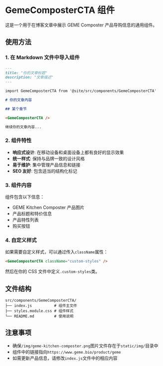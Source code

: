 # GemeComposterCTA 组件

这是一个用于在博客文章中展示 GEME Composter 产品导购信息的通用组件。

## 使用方法

### 1. 在 Markdown 文件中导入组件

```markdown
---
title: "你的文章标题"
description: "文章描述"
---

import GemeComposterCTA from '@site/src/components/GemeComposterCTA'

# 你的文章内容

## 某个章节

<GemeComposterCTA />

继续你的文章内容...
```

### 2. 组件特性

- **响应式设计**: 在移动设备和桌面设备上都有良好的显示效果
- **统一样式**: 保持与品牌一致的设计风格
- **易于维护**: 集中管理产品信息和链接
- **SEO 友好**: 包含适当的结构化标记

### 3. 组件内容

组件包含以下信息：

- GEME Kitchen Composter 产品图片
- 产品标题和特价信息
- 产品特性列表
- 购买按钮

### 4. 自定义样式

如果需要自定义样式，可以通过传入`className`属性：

```markdown
<GemeComposterCTA className="custom-styles" />
```

然后在你的 CSS 文件中定义`.custom-styles`类。

## 文件结构

```
src/components/GemeComposterCTA/
├── index.js          # 组件主文件
├── styles.module.css # 组件样式
└── README.md         # 使用说明
```

## 注意事项

- 确保`/img/geme-kitchen-composter.png`图片文件存在于`static/img/`目录中
- 组件中的链接指向`https://www.geme.bio/product/geme`
- 如需更新产品信息，请修改`index.js`文件中的相应内容
